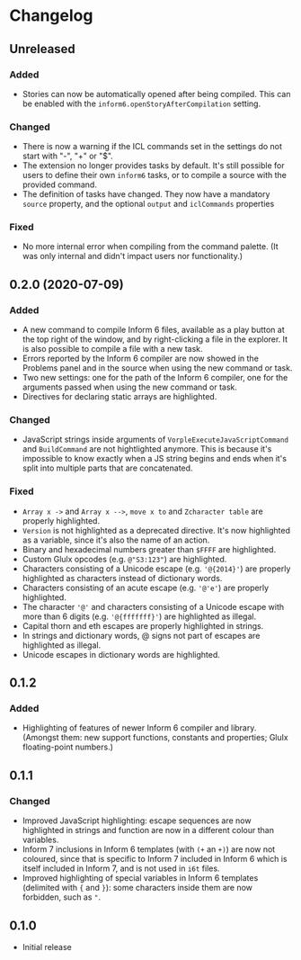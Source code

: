 # Changelog

## Unreleased

### Added

- Stories can now be automatically opened after being compiled. This can be enabled with the `inform6.openStoryAfterCompilation` setting.

### Changed

- There is now a warning if the ICL commands set in the settings do not start with "-", "+" or "$".
- The extension no longer provides tasks by default. It's still possible for users to define their own `inform6` tasks, or to compile a source with the provided command.
- The definition of tasks have changed. They now have a mandatory `source` property, and the optional `output` and `iclCommands` properties

### Fixed

- No more internal error when compiling from the command palette. (It was only internal and didn't impact users nor functionality.)

## 0.2.0 (2020-07-09)

### Added

- A new command to compile Inform 6 files, available as a play button at the top right of the window, and by right-clicking a file in the explorer. It is also possible to compile a file with a new task.
- Errors reported by the Inform 6 compiler are now showed in the Problems panel and in the source when using the new command or task.
- Two new settings: one for the path of the Inform 6 compiler, one for the arguments passed when using the new command or task.
- Directives for declaring static arrays are highlighted.

### Changed

- JavaScript strings inside arguments of `VorpleExecuteJavaScriptCommand` and `BuildCommand` are not hightlighted anymore. This is because it's impossible to know exactly when a JS string begins and ends when it's split into multiple parts that are concatenated.

### Fixed

- `Array x ->` and `Array x -->`, `move x to` and `Zcharacter table` are properly highlighted.
- `Version` is not highlighted as a deprecated directive. It's now highlighted as a variable, since it's also the name of an action.
- Binary and hexadecimal numbers greater than `$FFFF` are highlighted.
- Custom Glulx opcodes (e.g. `@"S3:123"`) are highlighted.
- Characters consisting of a Unicode escape (e.g. `'@{2014}'`) are properly highlighted as characters instead of dictionary words.
- Characters consisting of an acute escape (e.g. `'@'e'`) are properly highlighted.
- The character `'@'` and characters consisting of a Unicode escape with more than 6 digits (e.g. `'@{fffffff}'`) are highlighted as illegal.
- Capital thorn and eth escapes are properly highlighted in strings.
- In strings and dictionary words, @ signs not part of escapes are highlighted as illegal.
- Unicode escapes in dictionary words are highlighted.

## 0.1.2

### Added

- Highlighting of features of newer Inform 6 compiler and library. (Amongst them: new support functions, constants and properties; Glulx floating-point numbers.)

## 0.1.1

### Changed

- Improved JavaScript highlighting: escape sequences are now highlighted in strings and function are now in a different colour than variables.
- Inform 7 inclusions in Inform 6 templates (with `(+` an `+)`) are now not coloured, since that is specific to Inform 7 included in Inform 6 which is itself included in Inform 7, and is not used in `i6t` files.
- Improved highlighting of special variables in Inform 6 templates (delimited with `{` and `}`): some characters inside them are now forbidden, such as `"`.

## 0.1.0

- Initial release
